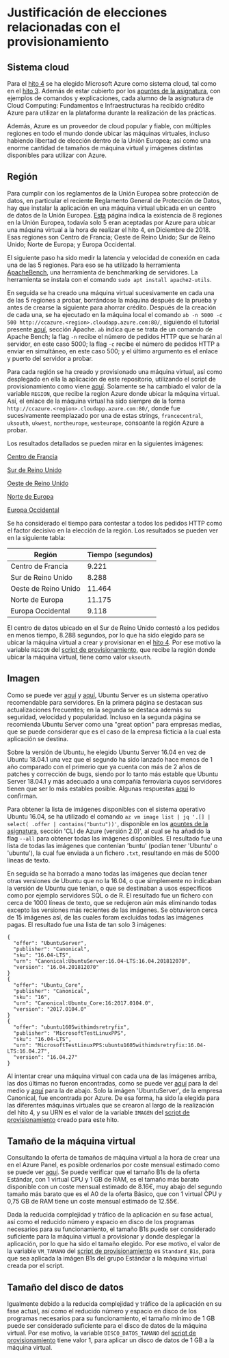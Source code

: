 # Justificación de elecciones relacionadas con el provisionamiento

## Sistema cloud

Para el [hito 4](https://github.com/migueldgoncalves/CCproj_1819/milestone/4) se ha elegido Microsoft Azure como sistema cloud, tal como en el [hito 3](https://github.com/migueldgoncalves/CCproj_1819/milestone/3). Además de estar cubierto por los [apuntes de la asignatura](http://jj.github.io/CC/documentos/temas/Automatizando_cloud), con ejemplos de comandos y explicaciones, cada alumno de la asignatura de Cloud Computing: Fundamentos e Infraestructuras ha recibido crédito Azure para utilizar en la plataforma durante la realización de las prácticas.

Además, Azure es un proveedor de cloud popular y fiable, con múltiples regiones en todo el mundo donde ubicar las máquinas virtuales, incluso habiendo libertad de elección dentro de la Unión Europea; así como una enorme cantidad de tamaños de máquina virtual y imágenes distintas disponibles para utilizar con Azure.

## Región

Para cumplir con los reglamentos de la Unión Europea sobre protección de datos, en particular el reciente Reglamento General de Protección de Datos, hay que instalar la aplicación en una máquina virtual ubicada en un centro de datos de la Unión Europea. [Esta](https://azure.microsoft.com/es-es/global-infrastructure/regions/) página indica la existencia de 8 regiones en la Unión Europea, todavía solo 5 eran aceptadas por Azure para ubicar una máquina virtual a la hora de realizar el hito 4, en Diciembre de 2018. Esas regiones son Centro de Francia; Oeste de Reino Unido; Sur de Reino Unido; Norte de Europa; y Europa Occidental.

El siguiente paso ha sido medir la latencia y velocidad de conexión en cada una de las 5 regiones. Para eso se ha utilizado la herramienta [ApacheBench](https://httpd.apache.org/docs/2.4/programs/ab.html), una herramienta de benchmarking de servidores. La herramienta se instala con el comando `sudo apt install apache2-utils`.

En seguida se ha creado una máquina virtual sucesivamente en cada una de las 5 regiones a probar, borrándose la máquina después de la prueba y antes de crearse la siguiente para ahorrar crédito. Después de la creación de cada una, se ha ejecutado en la máquina local el comando `ab -n 5000 -c 500 http://ccazure.<region>.cloudapp.azure.com:80/`, siguiendo el tutorial presente [aquí](https://geekflare.com/web-performance-benchmark/), sección Apache. `ab` indica que se trata de un comando de Apache Bench; la flag `-n` recibe el número de pedidos HTTP que se harán al servidor, en este caso 5000; la flag `-c` recibe el número de pedidos HTTP a enviar en simultáneo, en este caso 500; y el último argumento es el enlace y puerto del servidor a probar.

Para cada región se ha creado y provisionado una máquina virtual, así como desplegado en ella la aplicación de este repositorio, utilizando el script de provisionamiento como viene [aquí](https://github.com/migueldgoncalves/CCproj_1819/blob/master/acopio.sh). Solamente se ha cambiado el valor de la variable `REGION`, que recibe la region Azure donde ubicar la máquina virtual. Así, el enlace de la máquina virtual ha sido siempre de la forma `http://ccazure.<region>.cloudapp.azure.com:80/`, donde <region> fue sucesivamente reemplazado por una de estas strings, `francecentral`, `uksouth`, `ukwest`, `northeurope`, `westeurope`, consoante la región Azure a probar.

Los resultados detallados se pueden mirar en la siguientes imágenes:

[Centro de Francia](https://github.com/migueldgoncalves/CCproj_1819/blob/master/docs/Automatizacion/francecentral.png)

[Sur de Reino Unido](https://github.com/migueldgoncalves/CCproj_1819/blob/master/docs/Automatizacion/uksouth.png)

[Oeste de Reino Unido](https://github.com/migueldgoncalves/CCproj_1819/blob/master/docs/Automatizacion/ukwest.png)

[Norte de Europa](https://github.com/migueldgoncalves/CCproj_1819/blob/master/docs/Automatizacion/northeurope.png)

[Europa Occidental](https://github.com/migueldgoncalves/CCproj_1819/blob/master/docs/Automatizacion/westeurope.png)

Se ha considerado el tiempo para contestar a todos los pedidos HTTP como el factor decisivo en la elección de la región. Los resultados se pueden ver en la siguiente tabla:

| Región              | Tiempo (segundos) |
| ------------------- | ----------------- |
| Centro de Francia   | 9.221             |
| Sur de Reino Unido  | 8.288             |
| Oeste de Reino Unido| 11.464            |
| Norte de Europa     | 11.175            |
| Europa Occidental   | 9.118             |

El centro de datos ubicado en el Sur de Reino Unido contestó a los pedidos en menos tiempo, 8.288 segundos, por lo que ha sido elegido para se ubicar la máquina virtual a crear y provisionar en el [hito 4](https://github.com/migueldgoncalves/CCproj_1819/milestone/4). Por ese motivo la variable `REGION` del [script de provisionamiento](https://github.com/migueldgoncalves/CCproj_1819/blob/master/acopio.sh), que recibe la región donde ubicar la máquina virtual, tiene como valor `uksouth`.

## Imagen

Como se puede ver [aquí](https://www.quora.com/What-is-the-best-server-OS) y [aquí](https://www.colocationamerica.com/blog/best-operating-systems-for-business-and-personal-use), Ubuntu Server es un sistema operativo recomendable para servidores. En la primera página se destacan sus actualizaciones frecuentes; en la segunda se destaca además su seguridad, velocidad y popularidad. Incluso en la segunda página se recomienda Ubuntu Server como una "great option" para empresas medias, que se puede considerar que es el caso de la empresa ficticia a la cual esta aplicación se destina.

Sobre la versión de Ubuntu, he elegido Ubuntu Server 16.04 en vez de Ubuntu 18.04.1 una vez que el segundo ha sido lanzado hace menos de 1 año comparado con el primerio que ya cuenta con más de 2 años de patches y corrección de bugs, siendo por lo tanto más estable que Ubuntu Server 18.04.1 y más adecuado a una compañía ferroviaria cuyos servidores tienen que ser lo más estables posible. Algunas respuestas [aquí](https://www.quora.com/Which-Ubuntu-is-better-16-04-or-18-04) lo confirman.

Para obtener la lista de imágenes disponibles con el sistema operativo Ubuntu 16.04, se ha utilizado el comando `az vm image list | jq '.[] | select( .offer | contains("buntu"))'`, disponible en los [apuntes de la asignatura](http://jj.github.io/CC/documentos/temas/Automatizando_cloud), sección 'CLI de Azure (versión 2.0)', al cual se ha añadido la flag `--all` para obtener todas las imágenes disponibles. El resultado fue una lista de todas las imágenes que contenían 'buntu' (podían tener 'Ubuntu' o 'ubuntu'), la cual fue enviada a un fichero `.txt`, resultando en más de 5000 líneas de texto.

En seguida se ha borrado a mano todas las imágenes que decían tener otras versiones de Ubuntu que no la 16.04, o que simplemente no indicaban la versión de Ubuntu que tenían, o que se destinaban a usos específicos como por ejemplo servidores SQL o de R. El resultado fue un fichero con cerca de 1000 líneas de texto, que se redujeron aún más eliminando todas excepto las versiones más recientes de las imágenes. Se obtuvieron cerca de 15 imágenes así, de las cuales foram excluídas todas las imágenes pagas. El resultado fue una lista de tan solo 3 imágenes:

```
{
  "offer": "UbuntuServer",
  "publisher": "Canonical",
  "sku": "16.04-LTS",
  "urn": "Canonical:UbuntuServer:16.04-LTS:16.04.201812070",
  "version": "16.04.201812070"
}
{
  "offer": "Ubuntu_Core",
  "publisher": "Canonical",
  "sku": "16",
  "urn": "Canonical:Ubuntu_Core:16:2017.0104.0",
  "version": "2017.0104.0"
}
{
  "offer": "ubuntu1605withimdsretryfix",
  "publisher": "MicrosoftTestLinuxPPS",
  "sku": "16.04-LTS",
  "urn": "MicrosoftTestLinuxPPS:ubuntu1605withimdsretryfix:16.04-LTS:16.04.27",
  "version": "16.04.27"
}
```

Al intentar crear una máquina virtual con cada una de las imágenes arriba, las dos últimas no fueron encontradas, como se puede ver [aquí](https://github.com/migueldgoncalves/CCproj_1819/blob/master/docs/Automatizacion/Imagen_2.png) para la del medio y [aquí](https://github.com/migueldgoncalves/CCproj_1819/blob/master/docs/Automatizacion/Imagen_3.png) para la de abajo. Solo la imágen 'UbuntuServer', de la empresa Canonical, fue encontrada por Azure. De esa forma, ha sido la elegida para las diferentes máquinas virtuales que se crearon al largo de la realización del hito 4, y su URN es el valor de la variable `IMAGEN` del [script de provisionamiento](https://github.com/migueldgoncalves/CCproj_1819/blob/master/acopio.sh) creado para este hito.

## Tamaño de la máquina virtual

Consultando la oferta de tamaños de máquina virtual a la hora de crear una en el Azure Panel, es posible ordenarlos por coste mensual estimado como se puede ver [aquí](https://github.com/migueldgoncalves/CCproj_1819/blob/master/docs/Automatizacion/precios.png). Se puede verificar que el tamaño B1s de la oferta Estándar, con 1 virtual CPU y 1 GB de RAM, es el tamaño más barato disponible con un coste mensual estimado de 8.16€, muy abajo del segundo tamaño más barato que es el A0 de la oferta Básico, que con 1 virtual CPU y 0,75 GB de RAM tiene un coste mensual estimado de 12.55€.

Dada la reducida complejidad y tráfico de la aplicación en su fase actual, así como el reducido número y espacio en disco de los programas necesarios para su funcionamiento, el tamaño B1s puede ser considerado suficiente para la máquina virtual a provisionar y donde desplegar la aplicación, por lo que ha sido el tamaño elegido. Por ese motivo, el valor de la variable `VM_TAMANO` del [script de provisionamiento](https://github.com/migueldgoncalves/CCproj_1819/blob/master/acopio.sh) es `Standard_B1s`, para que sea aplicada la imágen B1s del grupo Estándar a la máquina virtual creada por el script.

## Tamaño del disco de datos

Igualmente debido a la reducida complejidad y tráfico de la aplicación en su fase actual, así como el reducido número y espacio en disco de los programas necesarios para su funcionamiento, el tamaño mínimo de 1 GB puede ser considerado suficiente para el disco de datos de la máquina virtual. Por ese motivo, la variable `DISCO_DATOS_TAMANO` del [script de provisionamiento](https://github.com/migueldgoncalves/CCproj_1819/blob/master/acopio.sh) tiene valor 1, para aplicar un disco de datos de 1 GB a la máquina virtual.
